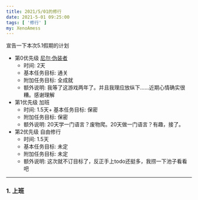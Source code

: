 ```yaml
---
title: 2021/5/01的修行
date: 2021-5-01 09:25:00
tags: [ '修行' ]
my: XenoAmess
---
```


宣告一下本次5.1假期的计划

+ 第0优先级 [尼尔·伪装者](https://store.steampowered.com/app/1113560/NieR_Replicant_ver122474487139/)
    + 时间: 2天
    + 基本任务目标: 通关 
    + 附加任务目标: 全成就
    + 额外说明: 我等了这游戏两年了。并且我理应放纵下……近期心情确实很糟。感谢理解
+ 第1优先级 加班
    + 时间: 1.5天+ 基本任务目标: 保密
    + 附加任务目标: 保密
    + 额外说明: 20天学一门语言？废物爬。20天做一门语言？有趣，接了。
+ 第2优先级 自由修行
    + 时间: 1.5天
    + 基本任务目标: 未定
    + 附加任务目标: 未定
    + 额外说明: 这次就不订目标了，反正手上todo还挺多，我捞一下池子看看吧
---

### 1. 上班
